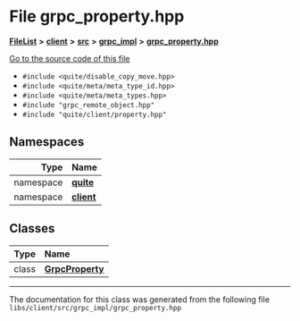 

# File grpc\_property.hpp



[**FileList**](files.md) **>** [**client**](dir_66fcfc6cbdc0959ca004c79e577b2983.md) **>** [**src**](dir_e2c39676c5a8632601778e1e1ba34ff3.md) **>** [**grpc\_impl**](dir_61027e8bdb8101310df75c312f0d65c4.md) **>** [**grpc\_property.hpp**](grpc__property_8hpp.md)

[Go to the source code of this file](grpc__property_8hpp_source.md)



* `#include <quite/disable_copy_move.hpp>`
* `#include <quite/meta/meta_type_id.hpp>`
* `#include <quite/meta/meta_types.hpp>`
* `#include "grpc_remote_object.hpp"`
* `#include "quite/client/property.hpp"`













## Namespaces

| Type | Name |
| ---: | :--- |
| namespace | [**quite**](namespacequite.md) <br> |
| namespace | [**client**](namespacequite_1_1client.md) <br> |


## Classes

| Type | Name |
| ---: | :--- |
| class | [**GrpcProperty**](classquite_1_1client_1_1GrpcProperty.md) <br> |



















































------------------------------
The documentation for this class was generated from the following file `libs/client/src/grpc_impl/grpc_property.hpp`

